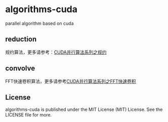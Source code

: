 # algorithms-cuda
parallel algorithm based on cuda

## reduction

规约算法，更多请参考：[CUDA并行算法系列之规约](http://blog.5long.me/2016/algorithms-on-cuda-reduction/)

## convolve

FFT快速卷积算法，更多请参考[CUDA并行算法系列之FFT快速卷积](http://blog.5long.me/2016/algorithms-on-cuda-fft-convolution/)

## License

algorithms-cuda is published under the MIT License (MIT) License. See the LICENSE file for more.
